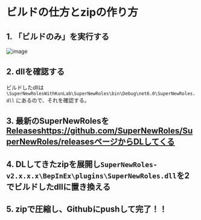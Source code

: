 # ビルドの仕方とzipの作り方

## 1. 「ビルドのみ」を実行する

![image](https://github.com/TeamKun/SuperNewRolesWithKunLab/assets/55620461/b0a0f4a8-9e29-406f-a261-a884e5e93576)

## 2. dllを確認する

ビルドしたdllは `\SuperNewRolesWithKunLab\SuperNewRoles\bin\Debug\net6.0\SuperNewRoles.dll` にあるので、それを確認する。



## 3. 最新のSuperNewRolesを[Releases](https://github.com/SuperNewRoles/SuperNewRoles/releases)https://github.com/SuperNewRoles/SuperNewRoles/releasesページからDLしてくる

## 4. DLしてきたzipを展開し`SuperNewRoles-v2.x.x.x\BepInEx\plugins\SuperNewRoles.dll`を2でビルドしたdllに置き換える

## 5. zipで圧縮し、Githubにpushして完了！！
